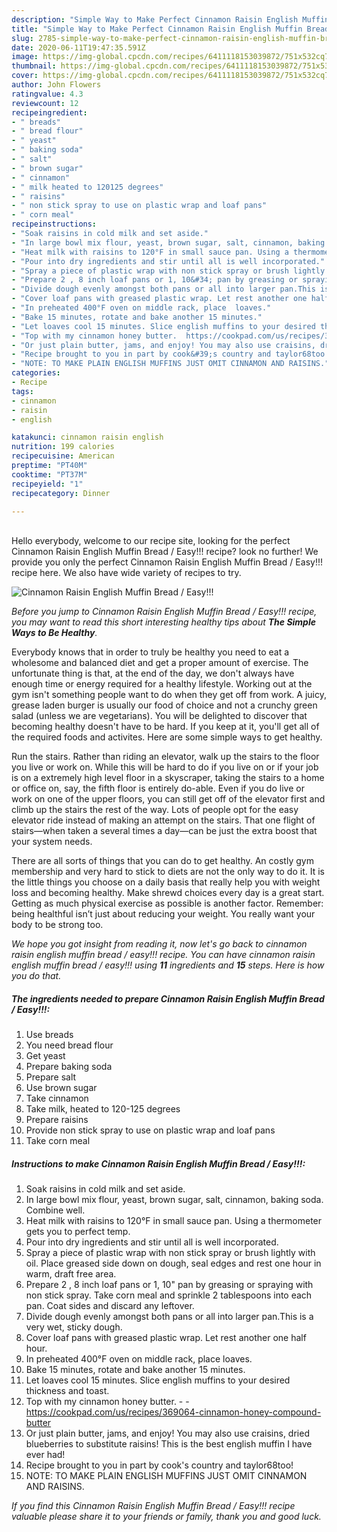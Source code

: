 ```yaml
---
description: "Simple Way to Make Perfect Cinnamon Raisin English Muffin Bread / Easy!!!"
title: "Simple Way to Make Perfect Cinnamon Raisin English Muffin Bread / Easy!!!"
slug: 2785-simple-way-to-make-perfect-cinnamon-raisin-english-muffin-bread-easy
date: 2020-06-11T19:47:35.591Z
image: https://img-global.cpcdn.com/recipes/6411118153039872/751x532cq70/cinnamon-raisin-english-muffin-bread-easy-recipe-main-photo.jpg
thumbnail: https://img-global.cpcdn.com/recipes/6411118153039872/751x532cq70/cinnamon-raisin-english-muffin-bread-easy-recipe-main-photo.jpg
cover: https://img-global.cpcdn.com/recipes/6411118153039872/751x532cq70/cinnamon-raisin-english-muffin-bread-easy-recipe-main-photo.jpg
author: John Flowers
ratingvalue: 4.3
reviewcount: 12
recipeingredient:
- " breads"
- " bread flour"
- " yeast"
- " baking soda"
- " salt"
- " brown sugar"
- " cinnamon"
- " milk heated to 120125 degrees"
- " raisins"
- " non stick spray to use on plastic wrap and loaf pans"
- " corn meal"
recipeinstructions:
- "Soak raisins in cold milk and set aside."
- "In large bowl mix flour, yeast, brown sugar, salt, cinnamon, baking soda. Combine well."
- "Heat milk with raisins to 120°F in small sauce pan. Using a thermometer gets you to perfect temp."
- "Pour into dry ingredients and stir until all is well incorporated."
- "Spray a piece of plastic wrap with non stick spray or brush lightly with oil. Place greased side down on dough, seal edges and rest one hour in warm, draft free area."
- "Prepare 2 , 8 inch loaf pans or 1, 10&#34; pan by greasing or spraying with non stick spray. Take corn meal and sprinkle 2 tablespoons into each pan. Coat sides and discard any leftover."
- "Divide dough evenly amongst both pans or all into larger pan.This is a very wet, sticky dough."
- "Cover loaf pans with greased plastic wrap. Let rest another one half hour."
- "In preheated 400°F oven on middle rack, place  loaves."
- "Bake 15 minutes, rotate and bake another 15 minutes."
- "Let loaves cool 15 minutes. Slice english muffins to your desired thickness and toast."
- "Top with my cinnamon honey butter.  https://cookpad.com/us/recipes/369064-cinnamon-honey-compound-butter"
- "Or just plain butter, jams, and enjoy! You may also use craisins, dried blueberries to substitute raisins! This is the best english muffin I have ever had!"
- "Recipe brought to you in part by cook&#39;s country and taylor68too!"
- "NOTE: TO MAKE PLAIN ENGLISH MUFFINS JUST OMIT CINNAMON AND RAISINS."
categories:
- Recipe
tags:
- cinnamon
- raisin
- english

katakunci: cinnamon raisin english 
nutrition: 199 calories
recipecuisine: American
preptime: "PT40M"
cooktime: "PT37M"
recipeyield: "1"
recipecategory: Dinner

---
```

<br>
Hello everybody, welcome to our recipe site, looking for the perfect Cinnamon Raisin English Muffin Bread / Easy!!! recipe? look no further! We provide you only the perfect Cinnamon Raisin English Muffin Bread / Easy!!! recipe here. We also have wide variety of recipes to try.
<br>


![Cinnamon Raisin English Muffin Bread / Easy!!!](https://img-global.cpcdn.com/recipes/6411118153039872/751x532cq70/cinnamon-raisin-english-muffin-bread-easy-recipe-main-photo.jpg)

<i>Before you jump to Cinnamon Raisin English Muffin Bread / Easy!!! recipe, you may want to read this short interesting healthy tips about <strong>The Simple Ways to Be Healthy</strong>.</i>

Everybody knows that in order to truly be healthy you need to eat a wholesome and balanced diet and get a proper amount of exercise. The unfortunate thing is that, at the end of the day, we don't always have enough time or energy required for a healthy lifestyle. Working out at the gym isn't something people want to do when they get off from work. A juicy, grease laden burger is usually our food of choice and not a crunchy green salad (unless we are vegetarians). You will be delighted to discover that becoming healthy doesn't have to be hard. If you keep at it, you'll get all of the required foods and activites. Here are some simple ways to get healthy.

Run the stairs. Rather than riding an elevator, walk up the stairs to the floor you live or work on. While this will be hard to do if you live on or if your job is on a extremely high level floor in a skyscraper, taking the stairs to a home or office on, say, the fifth floor is entirely do-able. Even if you do live or work on one of the upper floors, you can still get off of the elevator first and climb up the stairs the rest of the way. Lots of people opt for the easy elevator ride instead of making an attempt on the stairs. That one flight of stairs—when taken a several times a day—can be just the extra boost that your system needs. 

There are all sorts of things that you can do to get healthy. An costly gym membership and very hard to stick to diets are not the only way to do it. It is the little things you choose on a daily basis that really help you with weight loss and becoming healthy. Make shrewd choices every day is a great start. Getting as much physical exercise as possible is another factor. Remember: being healthful isn’t just about reducing your weight. You really want your body to be strong too. 


<i>We hope you got insight from reading it, now let's go back to cinnamon raisin english muffin bread / easy!!! recipe. You can have cinnamon raisin english muffin bread / easy!!! using <strong>11</strong> ingredients and <strong>15</strong> steps. Here is how you do that.
</i>

##### The ingredients needed to prepare Cinnamon Raisin English Muffin Bread / Easy!!!:

1. Use  breads
1. You need  bread flour
1. Get  yeast
1. Prepare  baking soda
1. Prepare  salt
1. Use  brown sugar
1. Take  cinnamon
1. Take  milk, heated to 120-125 degrees
1. Prepare  raisins
1. Provide  non stick spray to use on plastic wrap and loaf pans
1. Take  corn meal


##### Instructions to make Cinnamon Raisin English Muffin Bread / Easy!!!:

1. Soak raisins in cold milk and set aside.
1. In large bowl mix flour, yeast, brown sugar, salt, cinnamon, baking soda. Combine well.
1. Heat milk with raisins to 120°F in small sauce pan. Using a thermometer gets you to perfect temp.
1. Pour into dry ingredients and stir until all is well incorporated.
1. Spray a piece of plastic wrap with non stick spray or brush lightly with oil. Place greased side down on dough, seal edges and rest one hour in warm, draft free area.
1. Prepare 2 , 8 inch loaf pans or 1, 10&#34; pan by greasing or spraying with non stick spray. Take corn meal and sprinkle 2 tablespoons into each pan. Coat sides and discard any leftover.
1. Divide dough evenly amongst both pans or all into larger pan.This is a very wet, sticky dough.
1. Cover loaf pans with greased plastic wrap. Let rest another one half hour.
1. In preheated 400°F oven on middle rack, place  loaves.
1. Bake 15 minutes, rotate and bake another 15 minutes.
1. Let loaves cool 15 minutes. Slice english muffins to your desired thickness and toast.
1. Top with my cinnamon honey butter. -  - https://cookpad.com/us/recipes/369064-cinnamon-honey-compound-butter
1. Or just plain butter, jams, and enjoy! You may also use craisins, dried blueberries to substitute raisins! This is the best english muffin I have ever had!
1. Recipe brought to you in part by cook&#39;s country and taylor68too!
1. NOTE: TO MAKE PLAIN ENGLISH MUFFINS JUST OMIT CINNAMON AND RAISINS.


<i>If you find this Cinnamon Raisin English Muffin Bread / Easy!!! recipe valuable please share it to your friends or family, thank you and good luck.</i>
